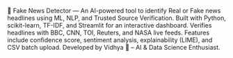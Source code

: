📰 Fake News Detector — An AI-powered tool to identify Real or Fake news headlines using ML, NLP, and Trusted Source Verification.
Built with Python, scikit-learn, TF-IDF, and Streamlit for an interactive dashboard.
Verifies headlines with BBC, CNN, TOI, Reuters, and NASA live feeds.
Features include confidence score, sentiment analysis, explainability (LIME), and CSV batch upload.
 Developed by Vidhya 🌸 – AI & Data Science Enthusiast.
